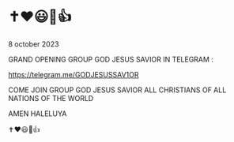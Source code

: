 # ✝️❤️😃🙏👍

8 october 2023

GRAND OPENING GROUP GOD JESUS SAVIOR IN TELEGRAM :

https://telegram.me/GODJESUSSAV1OR

COME JOIN GROUP GOD JESUS SAVIOR ALL CHRISTIANS OF ALL NATIONS OF THE WORLD

AMEN HALELUYA

✝️❤️😃🙏👍
